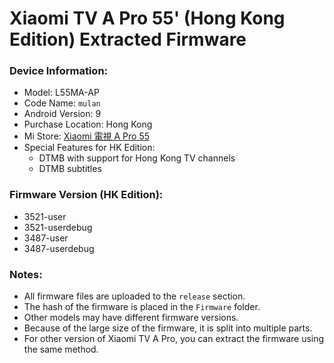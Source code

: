 # Xiaomi TV A Pro 55' (Hong Kong Edition) Extracted Firmware

### Device Information:
- Model: L55MA-AP
- Code Name: `mulan`
- Android Version: 9
- Purchase Location: Hong Kong
- Mi Store: [Xiaomi 電視 A Pro 55](https://www.mi.com/hk/product/xiaomi-tv-a-pro-55-hk/)
- Special Features for HK Edition:
    - DTMB with support for Hong Kong TV channels
    - DTMB subtitles

### Firmware Version (HK Edition):
- 3521-user
- 3521-userdebug
- 3487-user
- 3487-userdebug

### Notes:
 - All firmware files are uploaded to the `release` section.
 - The hash of the firmware is placed in the `Firmware` folder.
 - Other models may have different firmware versions.
 - Because of the large size of the firmware, it is split into multiple parts.
 - For other version of Xiaomi TV A Pro, you can extract the firmware using the same method.